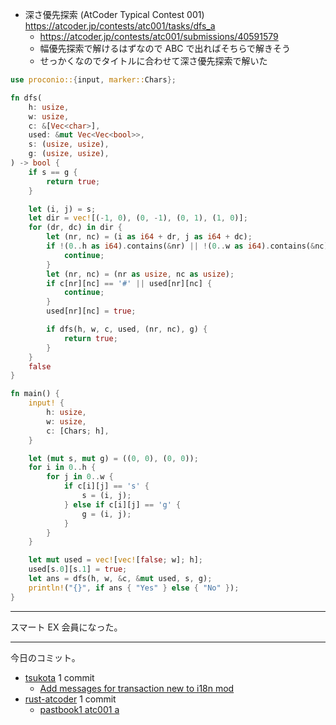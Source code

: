 - 深さ優先探索 (AtCoder Typical Contest 001)
  <https://atcoder.jp/contests/atc001/tasks/dfs_a>
  - <https://atcoder.jp/contests/atc001/submissions/40591579>
  - 幅優先探索で解けるはずなので ABC で出ればそちらで解きそう
  - せっかくなのでタイトルに合わせて深さ優先探索で解いた

```rust
use proconio::{input, marker::Chars};

fn dfs(
    h: usize,
    w: usize,
    c: &[Vec<char>],
    used: &mut Vec<Vec<bool>>,
    s: (usize, usize),
    g: (usize, usize),
) -> bool {
    if s == g {
        return true;
    }

    let (i, j) = s;
    let dir = vec![(-1, 0), (0, -1), (0, 1), (1, 0)];
    for (dr, dc) in dir {
        let (nr, nc) = (i as i64 + dr, j as i64 + dc);
        if !(0..h as i64).contains(&nr) || !(0..w as i64).contains(&nc) {
            continue;
        }
        let (nr, nc) = (nr as usize, nc as usize);
        if c[nr][nc] == '#' || used[nr][nc] {
            continue;
        }
        used[nr][nc] = true;

        if dfs(h, w, c, used, (nr, nc), g) {
            return true;
        }
    }
    false
}

fn main() {
    input! {
        h: usize,
        w: usize,
        c: [Chars; h],
    }

    let (mut s, mut g) = ((0, 0), (0, 0));
    for i in 0..h {
        for j in 0..w {
            if c[i][j] == 's' {
                s = (i, j);
            } else if c[i][j] == 'g' {
                g = (i, j);
            }
        }
    }

    let mut used = vec![vec![false; w]; h];
    used[s.0][s.1] = true;
    let ans = dfs(h, w, &c, &mut used, s, g);
    println!("{}", if ans { "Yes" } else { "No" });
}
```

---

スマート EX 会員になった。

---

今日のコミット。

- [tsukota](https://github.com/bouzuya/tsukota) 1 commit
  - [Add messages for transaction new to i18n mod](https://github.com/bouzuya/tsukota/commit/f3cbc28c02c80bc9475d376d35b91ca2291f0903)
- [rust-atcoder](https://github.com/bouzuya/rust-atcoder) 1 commit
  - [pastbook1 atc001 a](https://github.com/bouzuya/rust-atcoder/commit/1a7d655b29fe0ffcff0f899d7dc689af1c96e4e0)
